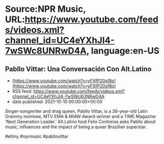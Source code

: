 # Source:NPR Music, URL:https://www.youtube.com/feeds/videos.xml?channel_id=UC4eYXhJI4-7wSWc8UNRwD4A, language:en-US

## Pabllo Vittar: Una Conversación Con Alt.Latino
 - [https://www.youtube.com/watch?v=yFXfP20sf8o](https://www.youtube.com/watch?v=yFXfP20sf8o)
 - RSS feed: https://www.youtube.com/feeds/videos.xml?channel_id=UC4eYXhJI4-7wSWc8UNRwD4A
 - date published: 2021-10-10 00:00:00+00:00

Singer-songwriter and drag queen, Pabllo Vittar, is a 26-year-old Latin Grammy nominee, MTV EMA & MIAW Award-winner and a TIME Magazine ‘Next Generation Leader.’ Alt.Latino host Felix Contreras asks Pabllo about music, influences and the impact of being a queer Brazilian superstar.

#eltiny #nprmusic #pabllovittar

